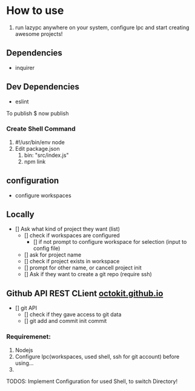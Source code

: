 # How to use

1. run lazypc anywhere on your system, configure lpc and start creating awesome projects!



## Dependencies
* inquirer


## Dev Dependencies
* eslint


To publish
    $ now publish

### Create Shell Command
1. #!/usr/bin/env node
2. Edit package.json
   1. bin: "src/index.js"
   1. npm link


## configuration
  * configure workspaces

## Locally
* [] Ask what kind of project they want (list)
  * [] check if workspaces are configured
    * [] if not prompt to configure workspace for selection (input to config file)
  * [] ask for project name
  * [] check if project exists in workspace
  * [] prompt for other name, or cancell project init
  * [] Ask if they want to create a git repo (require ssh)

## Github API REST CLient [octokit.github.io](https://octokit.github.io/rest.js/v17)
* [] git API
  * [] check if they gave access to git data
  * [] git add and commit init commit



### Requiremenet:
1. Nodejs
2. Configure lpc(workspaces, used shell, ssh for git account) before using...
3. 




TODOS:
Implement Configuration for used Shell, to switch Directory!